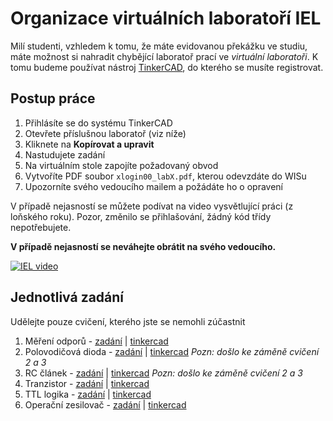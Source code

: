 # Organizace virtuálních laboratoří IEL
Milí studenti, vzhledem k tomu, že máte evidovanou překážku ve studiu, máte možnost si nahradit chybějící laboratoř prací ve _virtuální laboratoři_. K tomu budeme používat nástroj [TinkerCAD](https://www.tinkercad.com), do kterého se musíte registrovat.

## Postup práce
1. Přihlásíte se do systému TinkerCAD
1. Otevřete příslušnou laboratoř (viz níže)
1. Kliknete na __Kopírovat a upravit__
1. Nastudujete zadání
1. Na virtuálním stole zapojíte požadovaný obvod
1. Vytvoříte PDF soubor `xlogin00_labX.pdf`, kterou odevzdáte do WISu
1. Upozorníte svého vedoucího mailem a požádáte ho o opravení

V případě nejasností se můžete podívat na video vysvětlující práci (z loňského roku). Pozor, změnilo se přihlašování, žádný kód třídy nepotřebujete.

__V případě nejasností se neváhejte obrátit na svého vedoucího.__

[![IEL video](https://img.youtube.com/vi/bwusm5hsrnE/0.jpg)](https://www.youtube.com/watch?v=bwusm5hsrnE)

## Jednotlivá zadání
Udělejte pouze cvičení, kterého jste se nemohli zúčastnit

1. Měření odporů - [zadání](IEL_LAB1.pdf) | [tinkercad](https://www.tinkercad.com/things/l6whi1u3DkM)
2. Polovodičová dioda  - [zadání](IEL_LAB2.pdf) | [tinkercad](https://www.tinkercad.com/things/3FGdSdoeXCV) _Pozn: došlo ke záměně cvičení 2 a 3_
3. RC článek  - [zadání](IEL_LAB3.pdf) | [tinkercad](https://www.tinkercad.com/things/g00l7l6T1bS) _Pozn: došlo ke záměně cvičení 2 a 3_
1. Tranzistor - [zadání](IEL_LAB4.pdf) | [tinkercad](https://www.tinkercad.com/things/fzIMhiWoeeN-iel-lab-4)
1. TTL logika - [zadání](IEL_LAB5.pdf) | [tinkercad](https://www.tinkercad.com/things/0iIPUVQAJEU)
1. Operační zesilovač - [zadání](IEL_LAB6.pdf) | [tinkercad](https://www.tinkercad.com/things/1LbXg0tWwQA)